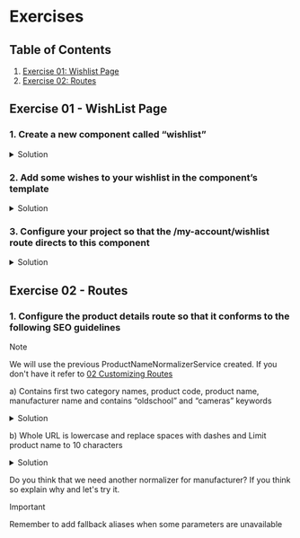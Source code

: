 # Exercises

## Table of Contents

1. [Exercise 01: Wishlist Page](#exercise-01---wishlist-page)
2. [Exercise 02: Routes](#exercise-02---routes)

## Exercise 01 - WishList Page

### 1. Create a new component called “wishlist”

<details>
  <summary>Solution</summary>
  <p>Generate the component with *Angular CLI</p>

```sh
ng generate component wishlist
```

</details>

### 2. Add some wishes to your wishlist in the component’s template

<details>
  <summary>Solution</summary>

```html
<p>wishlist works!</p>
<ul>
    <li>Smartphone - $500</li>
    <li>Headphones - $100</li>
    <li>Smartwatch - $300</li>
    <li>Laptop - $1200</li>
    <li>Bluetooth Speaker - $80</li>
    <li>Camera - $600</li>
</ul>
```
</details>

### 3. Configure your project so that the /my-account/wishlist route directs to this component

<details>
  <summary>Solution</summary>
  <p>Add the path to your <strong>STATIC_ROUTES</strong> in <em>CustomRoutingModule</em></p>

```ts
const STATIC_ROUTES: Routes = [
  ...,
  {
    path: 'my-account/wishlist',
    component: ContactComponent,
    data: { pageLabel: '/my-account/wishlist' },
    canActivate: [CmsPageGuard]
  }
];
```
</details>

## Exercise 02 - Routes

### 1. Configure the product details route so that it conforms to the following SEO guidelines

> [!NOTE]
> We will use the previous ProductNameNormalizerService created. If you don't have it refer to [02 Customizing Routes](./02-customizing-routes.md)

a) Contains first two category names, product code, product name, manufacturer name and contains “oldschool” and “cameras” keywords

<details>
  <summary>Solution</summary>
  <p>1. Modify your custom Product: <em>TrProduct</em> to include the second category</p>

```ts
export interface TrProduct extends Product {
  ...
    secondCategory?: string;
  ...
}
```
  <p>2. Add your new route in <em>CustomRoutingModule</em> and add oldschool and cameras</p>

```ts
  ...
  product: {
    paths: [
      'oldschool/cameras/:firstCategory/:secondCategory/:productCode/:name/:manufacturer',
  ...
```

  <p>3. Add the second category in your <em>ProductCategoryNormalizerService</em></p>

```ts
  ...
  convert(source: Occ.Product, target?: TrProduct | undefined): TrProduct {
  if (source.categories?.length && target) {
      target.firstCategory = source.categories[0].name;
      target.secondCategory = source.categories.length >= 2 ? source.categories[1].name : '';
    }

    return target ?? {};
  }
  ...
```
</details>

b) Whole URL is lowercase and replace spaces with dashes and Limit product name to 10 characters

<details>
  <summary>Solution</summary>
  <p>1. Create a new file in <em>custom-routing</em> directory that contains the prettier function</p>

 ```ts
export function prettify(str: string): string {
  return str.replace(/ /g, '-').toLowerCase();
}
```

  <p>2. Modify <em>ProductNameNormalizerService#convert</em> to prettify the route</p>

```ts
...
convert(source: Occ.Product, target?: TrProduct | undefined): TrProduct {
  if (source.name && target) {
    target.nameForUrl = prettify(source.name).substring(0, 10);
  }

  return target? target : {};
}
...
```

  <p>3. Modify <em>ProductCategoryNormalizerService#convert</em></p>

```ts
convert(source: Occ.Product, target?: TrProduct | undefined): TrProduct {
  if (source.categories?.length && target) {
    target.firstCategory = source.categories[0].name;
    target.secondCategory = source.categories.length >= 2 && source.categories[1].name ? prettify(source.categories[1].name) : '';
  }  

  return target ?? {};
}
```

</details>

Do you think that we need another normalizer for manufacturer? If you think so explain why and let's try it.

> [!IMPORTANT]
> Remember to add fallback aliases when some parameters are unavailable
